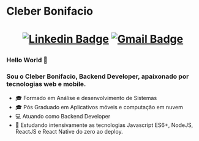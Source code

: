 # Cleber Bonifacio

<h1 align="center">

  [![Linkedin Badge](https://img.shields.io/badge/-LinkedIn-blue?style=flat-square&logo=Linkedin&logoColor=white&link=https://www.linkedin.com/in/cleberbonifacio/)](https://www.linkedin.com/in/cleberbonifacio/)
  [![Gmail Badge](https://img.shields.io/badge/-Gmail-c14438?style=flat-square&logo=Gmail&logoColor=white&link=mailto:bonifaciocleber@gmail.com)](mailto:bonifaciocleber@gmail.com)

</h1>

### Hello World 👋


### Sou o Cleber Bonifacio, Backend Developer, apaixonado por tecnologias web e mobile.

- 🎓 Formado em Análise e desenvolvimento de Sistemas
- 🎓 Pós Graduado em Aplicativos móveis e computação em nuvem
- 💻 Atuando como Backend Developer
- 📝 Estudando intensivamente as tecnologias Javascript ES6+, NodeJS, ReactJS e React Native do zero ao deploy.



